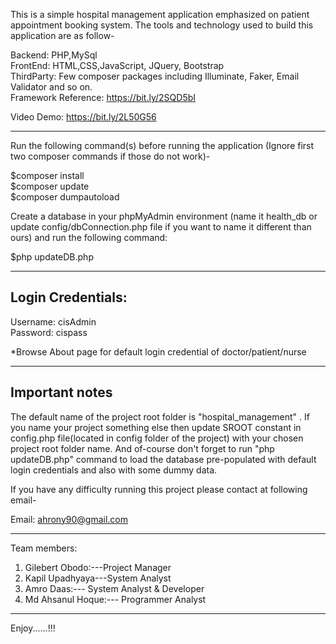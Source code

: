 This is a simple hospital management application emphasized on patient appointment booking system. The tools and technology used to build this application are as follow-

Backend: PHP,MySql\
FrontEnd: HTML,CSS,JavaScript, JQuery, Bootstrap\
ThirdParty: Few composer packages including Illuminate, Faker, Email Validator and so on.\
Framework Reference: https://bit.ly/2SQD5bI

Video Demo: https://bit.ly/2L50G56

-----------------------------------------------------------------------------------------


Run the following command(s) before running the application (Ignore first two composer commands if those do not work)-

$composer install \
$composer update \
$composer dumpautoload



Create a database in your phpMyAdmin environment (name it health_db or update config/dbConnection.php file if you want to name it different than ours) and run the following command:

$php updateDB.php

------------------------

Login Credentials:
------------------------
Username: cisAdmin\
Password: cispass

*Browse About page for default login credential of doctor/patient/nurse

-----------------------------------------------------------
Important notes
----------------------------------------------------------
The default name of the project root folder is "hospital_management" . If you name your project something else
then update SROOT constant in config.php file(located in config folder of the project) with your chosen project root folder name.
And of-course don't forget to run "php updateDB.php" command to load the database pre-populated with default login credentials and 
also with some dummy data.

If you have any difficulty running this project please contact at following email-

Email: ahrony90@gmail.com

------------------------------------------------------------

Team members:
1. Gilebert Obodo:---Project Manager
2. Kapil Upadhyaya---System Analyst
3. Amro Daas:--- System Analyst & Developer
4. Md Ahsanul Hoque:--- Programmer Analyst


----------------
Enjoy......!!!

